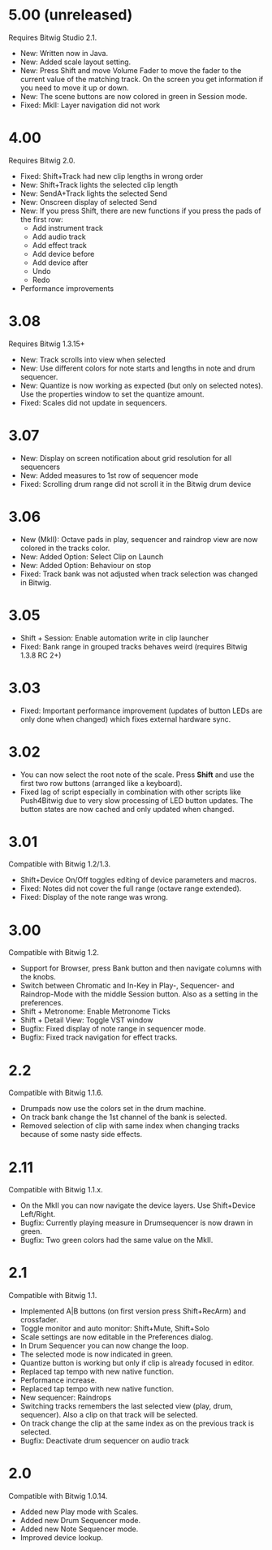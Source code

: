 # 5.00 (unreleased)
Requires Bitwig Studio 2.1.
* New: Written now in Java.
* New: Added scale layout setting.
* New: Press Shift and move Volume Fader to move the fader to the current value of the matching track. On the screen you get information if you need to move it up or down.
* New: The scene buttons are now colored in green in Session mode.
* Fixed: MkII: Layer navigation did not work

# 4.00
Requires Bitwig 2.0.
* Fixed: Shift+Track had new clip lengths in wrong order
* New: Shift+Track lights the selected clip length
* New: SendA+Track lights the selected Send
* New: Onscreen display of selected Send
* New: If you press Shift, there are new functions if you press the pads of the first row:
    * Add instrument track
    * Add audio track
    * Add effect track
    * Add device before
    * Add device after
    * Undo
    * Redo
* Performance improvements

# 3.08
Requires Bitwig 1.3.15+
* New: Track scrolls into view when selected
* New: Use different colors for note starts and lengths in note and drum sequencer.
* New: Quantize is now working as expected (but only on selected notes). Use the properties window to set the quantize amount.
* Fixed: Scales did not update in sequencers.

# 3.07
* New: Display on screen notification about grid resolution for all sequencers
* New: Added measures to 1st row of sequencer mode
* Fixed: Scrolling drum range did not scroll it in the Bitwig drum device

# 3.06
* New (MkII): Octave pads in play, sequencer and raindrop view are now colored in the tracks color.
* New: Added Option: Select Clip on Launch
* New: Added Option: Behaviour on stop
* Fixed: Track bank was not adjusted when track selection was changed in Bitwig.

# 3.05
* Shift + Session: Enable automation write in clip launcher
* Fixed: Bank range in grouped tracks behaves weird (requires Bitwig 1.3.8 RC 2+)

# 3.03
* Fixed: Important performance improvement (updates of button LEDs are only done when changed) which fixes external hardware sync.

# 3.02
* You can now select the root note of the scale. Press **Shift** and use the first two row buttons (arranged like a keyboard).
* Fixed lag of script especially in combination with other scripts like Push4Bitwig due to very slow processing of LED button updates. The button states are now cached and only updated when changed.

# 3.01
Compatible with Bitwig 1.2/1.3.
* Shift+Device On/Off toggles editing of device parameters and macros.
* Fixed: Notes did not cover the full range (octave range extended).
* Fixed: Display of the note range was wrong.

# 3.00
Compatible with Bitwig 1.2.
* Support for Browser, press Bank button and then navigate columns with the knobs.
* Switch between Chromatic and In-Key in Play-, Sequencer- and Raindrop-Mode with the middle Session button. Also as a setting in the preferences.
* Shift + Metronome: Enable Metronome Ticks
* Shift + Detail View: Toggle VST window
* Bugfix: Fixed display of note range in sequencer mode.
* Bugfix: Fixed track navigation for effect tracks.

# 2.2
Compatible with Bitwig 1.1.6.
* Drumpads now use the colors set in the drum machine.
* On track bank change the 1st channel of the bank is selected.
* Removed selection of clip with same index when changing tracks because of some nasty side effects.

# 2.11
Compatible with Bitwig 1.1.x.
* On the MkII you can now navigate the device layers. Use Shift+Device Left/Right.
* Bugfix: Currently playing measure in Drumsequencer is now drawn in green.
* Bugfix: Two green colors had the same value on the MkII.

# 2.1
Compatible with Bitwig 1.1.
* Implemented A|B buttons (on first version press Shift+RecArm) and crossfader.
* Toggle monitor and auto monitor: Shift+Mute, Shift+Solo
* Scale settings are now editable in the Preferences dialog.
* In Drum Sequencer you can now change the loop.
* The selected mode is now indicated in green.
* Quantize button is working but only if clip is already focused in editor.
* Replaced tap tempo with new native function.
* Performance increase.
* Replaced tap tempo with new native function.
* New sequencer: Raindrops
* Switching tracks remembers the last selected view (play, drum, sequencer). Also a clip on that track will be selected.
* On track change the clip at the same index as on the previous track is selected.
* Bugfix: Deactivate drum sequencer on audio track

# 2.0
Compatible with Bitwig 1.0.14.
* Added new Play mode with Scales.
* Added new Drum Sequencer mode.
* Added new Note Sequencer mode.
* Improved device lookup.
